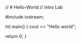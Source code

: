 // # Hello-World
// Intro Lab

#include iostream;

int main()
{
cout << "Hello world";

return 0;
}
